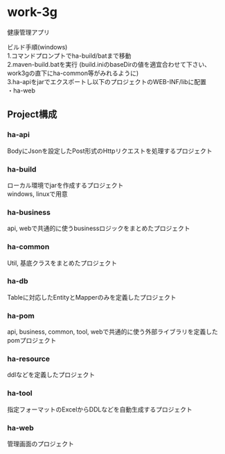 # work-3g
健康管理アプリ  

ビルド手順(windows)  
1.コマンドプロンプトでha-build/batまで移動  
2.maven-build.batを実行 
(build.iniのbaseDirの値を適宜合わせて下さい、work3gの直下にha-common等がみれるように)  
3.ha-apiをjarでエクスポートし以下のプロジェクトのWEB-INF/libに配置  
・ha-web  

## Project構成  
### ha-api  
BodyにJsonを設定したPost形式のHttpリクエストを処理するプロジェクト  

### ha-build  
ローカル環境でjarを作成するプロジェクト  
windows, linuxで用意  

### ha-business  
api, webで共通的に使うbusinessロジックをまとめたプロジェクト  

### ha-common  
Util, 基底クラスをまとめたプロジェクト  

### ha-db  
Tableに対応したEntityとMapperのみを定義したプロジェクト  

### ha-pom  
api, business, common, tool, webで共通的に使う外部ライブラリを定義したpomプロジェクト  

### ha-resource  
ddlなどを定義したプロジェクト  

### ha-tool  
指定フォーマットのExcelからDDLなどを自動生成するプロジェクト  

### ha-web  
管理画面のプロジェクト  



